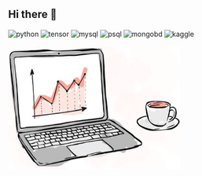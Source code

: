 ## Hi there 👋

<div style="display: inline_block">
  
  <img align="center" alt="python" src="https://img.shields.io/badge/Python-14354C?style=for-the-badge&logo=python&logoColor=white" />
  <img align="center" alt="tensor" src= "https://img.shields.io/badge/TensorFlow-FF6F00?style=for-the-badge&logo=tensorflow&logoColor=white" />
  
  <img align="center" alt="mysql" src= "https://img.shields.io/badge/MySQL-005C84?style=for-the-badge&logo=mysql&logoColor=white" />
  <img align="center" alt="psql" src= "https://img.shields.io/badge/PostgreSQL-316192?style=for-the-badge&logo=postgresql&logoColor=white" />
  <img align="center" alt="mongobd" src= "https://img.shields.io/badge/MongoDB-4EA94B?style=for-the-badge&logo=mongodb&logoColor=white" />
  
   <img align="center" alt="kaggle" src= "https://img.shields.io/badge/Kaggle-20BEFF?style=for-the-badge&logo=Kaggle&logoColor=white" />
</div><br/>


<img src="https://github.com/m4r1nho/m4r1nho/raw/main/simplee.jpeg" alt="Imagem" width="350px" height="250px">

